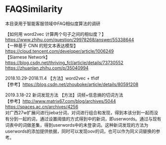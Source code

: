 # FAQSimilarity
本目录用于智能客服领域中FAQ相似度算法的调研

【如何用 word2vec 计算两个句子之间的相似度？】https://www.zhihu.com/question/29978268/answer/55338644  
【一种基于 CNN 的短文本表达模型】https://cloud.tencent.com/developer/article/1006249  
【Siamese Network】https://blog.csdn.net/thriving_fcl/article/details/73730552  
https://zhuanlan.zhihu.com/p/35040994  


2018.10.29-2018.11.4
【方法】word2vec + tfidf  
【参考】https://blog.csdn.net/zhouboke/article/details/80591208  

 
   
2019.3.18-22 
新词发现方法
【方法】词频+信息熵的切词方法  
【参考】http://www.matrix67.com/blog/archives/5044  
https://spaces.ac.cn/archives/4256  
对广西27w扩展问进行jieba分词，对词进行组合和发现，得到本该分到一起而没有分到一起的词，通过设置阈值的方式得到中的新词，即userwords。通过与现有词表中的词做差集，得到userwords中的未登录词。这种新词发现的方法为userwords的添加提供依据，同时可以发现oov的词，也可以作为同义词替换的参考。
